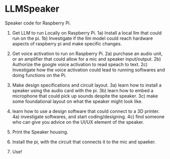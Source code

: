 # LLMSpeaker
Speaker code for Raspberry Pi.

1. Get LLM to run Locally on Raspberry Pi.
1a) Install a local llm that could run on the pi.
1b) Investigate if the llm model could reach hardware aspects of raspberry pi and make specific changes.

2. Get voice activation to run on Raspberry Pi.
2a) purchase an audio unit, or an amplifier that could allow for a mic and speaker input/output.
2b) Authorize the google voice activation to read speach to text.
2c) Investigate how the voice activation could lead to running softwares and doing functions on the Pi.

3. Make design specifications and circuit layout.
3a) learn how to install a speaker using the audio card with the pi.
3b) learn how to embed a microphone that could pick up sounds despite the speaker.
3c) make some foundational layout on what the speaker might look like.

4. learn how to use a design software that could connect to a 3D printer.
4a) investigate softwares, and start coding/designing.
4c) find someone who can give you advice on the UI/UX element of the speaker.

5. Print the Speaker housing.

6. Install the pi, with the circuit that connects it to the mic and spaeker.

7. Use!
